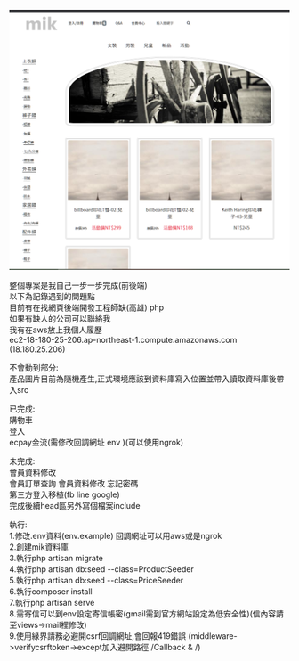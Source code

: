 ![image](https://github.com/s78718/Laravel--cart/blob/master/public/png/cart.png)  

整個專案是我自己一步一步完成(前後端)  
以下為記錄遇到的問題點  
目前有在找網頁後端開發工程師缺(高雄) php   
如果有缺人的公司可以聯絡我  
我有在aws放上我個人履歷  
ec2-18-180-25-206.ap-northeast-1.compute.amazonaws.com (18.180.25.206)  

不會動到部分:  
產品圖片目前為隨機產生,正式環境應該到資料庫寫入位置並帶入讀取資料庫後帶入src  


已完成:   
購物車    
登入    
ecpay金流(需修改回調網址 env )(可以使用ngrok)    
      

未完成:   
會員資料修改     
會員訂單查詢 會員資料修改 忘記密碼   
第三方登入移植(fb line google)  
完成後續head區另外寫個檔案include  


       
執行:  
1.修改.env資料(env.example)  回調網址可以用aws或是ngrok  
2.創建mik資料庫  
3.執行php artisan migrate  
4.執行php artisan db:seed --class=ProductSeeder  
5.執行php artisan db:seed --class=PriceSeeder  
6.執行composer install  
7.執行php artisan serve    
8.需寄信可以到env設定寄信帳密(gmail需到官方網站設定為低安全性)(信內容請至views->mail裡修改)   
9.使用綠界請務必避開csrf回調網址,會回報419錯誤 (middleware->verifycsrftoken->except加入避開路徑 /Callback & /)
